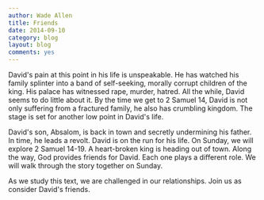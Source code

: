 ```yaml
---
author: Wade Allen
title: Friends
date: 2014-09-10
category: blog
layout: blog
comments: yes
---
```

 
David's pain at this point in his life is unspeakable. He has watched his family splinter into a band of self-seeking, morally corrupt children of the king. His palace has witnessed rape, murder, hatred. All the while, David seems to do little about it. By the time we get to 2 Samuel 14, David is not only suffering from a fractured family, he also has crumbling kingdom. The stage is set for another low point in David's life.

David's son, Absalom, is back in town and secretly undermining his father. In time, he leads a revolt. David is on the run for his life. On Sunday, we will explore 2 Samuel 14-19. A heart-broken king is heading out of town. Along the way, God provides friends for David. Each one plays a different role. We will walk through the story together on Sunday.

As we study this text, we are challenged in our relationships. Join us as consider David's friends.
